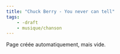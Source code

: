 ```yaml
---
title: "Chuck Berry - You never can tell"
tags:
    - -draft
    - musique/chanson
---
```


Page créée automatiquement, mais vide.
